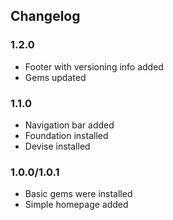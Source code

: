 ## Changelog

### 1.2.0

- Footer with versioning info added
- Gems updated

### 1.1.0

- Navigation bar added
- Foundation installed
- Devise installed

### 1.0.0/1.0.1

- Basic gems were installed
- Simple homepage added

